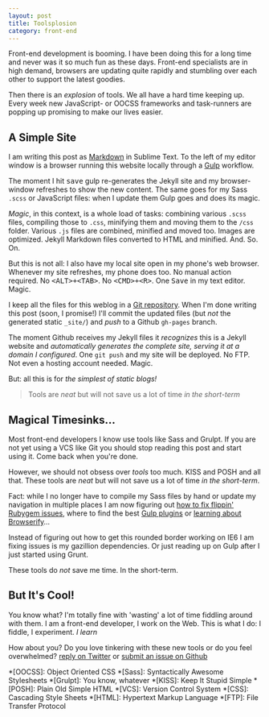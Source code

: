```yaml
---
layout: post
title: Toolsplosion
category: front-end
---
```


Front-end development is booming. I have been doing this for a long time and never was it so much fun as these days. Front-end specialists are in high demand, browsers are updating quite rapidly and stumbling over each other to support the latest goodies.

Then there is an *explosion* of tools. We all have a hard time keeping up. Every week new JavaScript- or OOCSS frameworks and task-runners are popping up promising to make our lives easier.

## A Simple Site

I am writing this post as [Markdown](http://daringfireball.net/projects/markdown/) in Sublime Text. To the left of my editor window is a browser running this website locally through a [Gulp](http://gulpjs.com) workflow.

The moment I hit <kbd>save</kbd> gulp re-generates the Jekyll site and my browser-window refreshes to show the new content. The same goes for my Sass `.scss` or JavaScript files: when I update them Gulp goes and does its magic.

*Magic*, in this context, is a whole load of tasks: combining various `.scss` files, compiling those to `.css`, minifying them and moving them to the `/css` folder. Various `.js` files are combined, minified and moved too. Images are optimized. Jekyll Markdown files converted to HTML and minified. And. So. On.

But this is not all: I also have my local site open in my phone's web browser. Whenever my site refreshes, my phone does too. No manual action required. No <kbd>&lt;ALT&gt;+&lt;TAB&gt;</kbd>. No <kbd>&lt;CMD&gt;+&lt;R&gt;</kbd>. One <kbd>Save</kbd> in my text editor. Magic.

I keep all the files for this weblog in a [Git repository](https://github.com/davidhund/davidhund.com). When I'm done writing this post (soon, I promise!) I'll commit the updated files (but *not* the generated static `_site/`) and *push* to a Github `gh-pages` branch.

The moment Github receives my Jekyll files it *recognizes* this is a Jekyll website and *automatically generates the complete site, serving it at a domain I configured*. One `git push` and my site will be deployed. No FTP. Not even a hosting account needed. Magic.

But: all this is for *the simplest of static blogs!*

> Tools are *neat* but will not save us a lot of time *in the short-term*

## Magical Timesinks…

Most front-end developers I know use tools like Sass and Grulpt. If you are not yet using a VCS like Git you should stop reading this post and start using it. Come back when you're done.

However, we should not obsess over *tools* too much. KISS and POSH and all that. These tools are *neat* but will not save us a lot of time *in the short-term*.

Fact: while I no longer have to compile my Sass files by hand or update my navigation in multiple places I am now figuring out [how to fix flippin' Rubygem issues](https://twitter.com/valuedstandards/status/452364622830768128), where to find the best [Gulp plugins](https://www.npmjs.org/search?q=gulp-something) or [learning about Browserify](https://github.com/substack/browserify-handbook)…

Instead of figuring out how to get this rounded border working on IE6 I am fixing issues is my gazillion dependencies. Or just reading up on Gulp after I just started using Grunt.

These tools do *not* save me time. In the short-term.

## But It's Cool!

You know what? I'm totally fine with 'wasting' a lot of time fiddling around with them. I am a front-end developer, I work on the Web. This is what I do: I fiddle, I experiment. *I learn*

How about you? Do you love tinkering with these new tools or do you feel overwhelmed? [reply on Twitter](https://twitter.com/intent/tweet?text=@valuedstandards%20front-end%20development%20blog%20sucks!) or [submit an issue on Github](https://github.com/davidhund/davidhund.com/issues)

*[OOCSS]: Object Oriented CSS
*[Sass]: Syntactically Awesome Stylesheets
*[Grulpt]: You know, whatever
*[KISS]: Keep It Stupid Simple
*[POSH]: Plain Old Simple HTML
*[VCS]: Version Control System
*[CSS]: Cascading Style Sheets
*[HTML]: Hypertext Markup Language
*[FTP]: File Transfer Protocol
